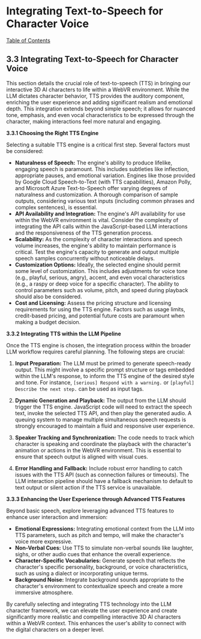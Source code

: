 # Integrating Text-to-Speech for Character Voice

[Table of Contents](#table-of-contents)

## 3.3 Integrating Text-to-Speech for Character Voice

This section details the crucial role of text-to-speech (TTS) in bringing our interactive 3D AI characters to life within a WebVR environment.  While the LLM dictates character behavior, TTS provides the auditory component, enriching the user experience and adding significant realism and emotional depth. This integration extends beyond simple speech; it allows for nuanced tone, emphasis, and even vocal characteristics to be expressed through the character, making interactions feel more natural and engaging.

**3.3.1 Choosing the Right TTS Engine**

Selecting a suitable TTS engine is a critical first step.  Several factors must be considered:

* **Naturalness of Speech:**  The engine's ability to produce lifelike, engaging speech is paramount.  This includes subtleties like inflection, appropriate pauses, and emotional variation. Engines like those provided by Google Cloud Speech-to-Text (with TTS capabilities), Amazon Polly, and Microsoft Azure Text-to-Speech offer varying degrees of naturalness and customization.  A thorough comparison of sample outputs, considering various text inputs (including common phrases and complex sentences), is essential.
* **API Availability and Integration:**  The engine's API availability for use within the WebVR environment is vital.  Consider the complexity of integrating the API calls within the JavaScript-based LLM interactions and the responsiveness of the TTS generation process.
* **Scalability:**  As the complexity of character interactions and speech volume increases, the engine's ability to maintain performance is critical.  Test the engine's capacity to generate and output multiple speech samples concurrently without noticeable delays.
* **Customization Options:** Ideally, the selected engine should permit some level of customization. This includes adjustments for voice tone (e.g., playful, serious, angry), accent, and even vocal characteristics (e.g., a raspy or deep voice for a specific character). The ability to control parameters such as volume, pitch, and speed during playback should also be considered.
* **Cost and Licensing:** Assess the pricing structure and licensing requirements for using the TTS engine.  Factors such as usage limits, credit-based pricing, and potential future costs are paramount when making a budget decision.

**3.3.2 Integrating TTS within the LLM Pipeline**

Once the TTS engine is chosen, the integration process within the broader LLM workflow requires careful planning.  The following steps are crucial:

1. **Input Preparation:**  The LLM must be primed to generate speech-ready output. This might involve a specific prompt structure or tags embedded within the LLM's response, to inform the TTS engine of the desired style and tone.  For instance,  `[serious] Respond with a warning.` or `[playful] Describe the next step.` can be used as input tags.

2. **Dynamic Generation and Playback:**  The output from the LLM should trigger the TTS engine.  JavaScript code will need to extract the speech text, invoke the selected TTS API, and then play the generated audio.  A queuing system to manage multiple simultaneous speech requests is strongly encouraged to maintain a fluid and responsive user experience.

3. **Speaker Tracking and Synchronization:** The code needs to track which character is speaking and coordinate the playback with the character's animation or actions in the WebVR environment. This is essential to ensure that speech output is aligned with visual cues.

4. **Error Handling and Fallback:** Include robust error handling to catch issues with the TTS API (such as connection failures or timeouts).  The LLM interaction pipeline should have a fallback mechanism to default to text output or silent action if the TTS service is unavailable.

**3.3.3 Enhancing the User Experience through Advanced TTS Features**

Beyond basic speech, explore leveraging advanced TTS features to enhance user interaction and immersion:

* **Emotional Expressions:** Integrating emotional context from the LLM into TTS parameters, such as pitch and tempo, will make the character's voice more expressive.
* **Non-Verbal Cues:**  Use TTS to simulate non-verbal sounds like laughter, sighs, or other audio cues that enhance the overall experience.
* **Character-Specific Vocabularies:** Generate speech that reflects the character's specific personality, background, or voice characteristics, such as using a dialect or incorporating unique terms.
* **Background Noise:** Integrate background sounds appropriate to the character's environment to contextualize speech and create a more immersive atmosphere.

By carefully selecting and integrating TTS technology into the LLM character framework, we can elevate the user experience and create significantly more realistic and compelling interactive 3D AI characters within a WebVR context. This enhances the user's ability to connect with the digital characters on a deeper level.


<a id='chapter-4'></a>